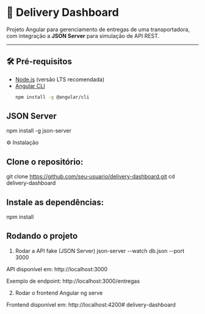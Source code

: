 # 🚚 Delivery Dashboard

Projeto Angular para gerenciamento de entregas de uma transportadora, com integração a **JSON Server** para simulação de API REST.

---

## 🛠️ Pré-requisitos

- [Node.js](https://nodejs.org/) (versão LTS recomendada)
- [Angular CLI](https://angular.io/cli)
  ```bash
  npm install -g @angular/cli
  ```

## JSON Server
npm install -g json-server

⚙️ Instalação

## Clone o repositório:

git clone https://github.com/seu-usuario/delivery-dashboard.git
cd delivery-dashboard

## Instale as dependências:

npm install

## Rodando o projeto
1. Rodar a API fake (JSON Server)
json-server --watch db.json --port 3000

API disponível em: http://localhost:3000

Exemplo de endpoint: http://localhost:3000/entregas

2. Rodar o frontend Angular
ng serve

Frontend disponível em: http://localhost:4200#   d e l i v e r y - d a s h b o a r d  
 